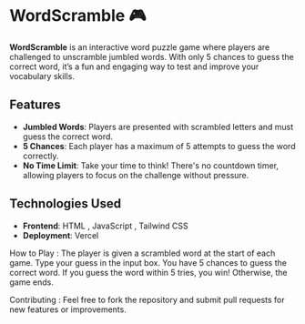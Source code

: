 # WordScramble 🎮

**WordScramble** is an interactive word puzzle game where players are challenged to unscramble jumbled words. With only 5 chances to guess the correct word, it’s a fun and engaging way to test and improve your vocabulary skills.

## Features

- **Jumbled Words**: Players are presented with scrambled letters and must guess the correct word.
- **5 Chances**: Each player has a maximum of 5 attempts to guess the word correctly.
- **No Time Limit**: Take your time to think! There's no countdown timer, allowing players to focus on the challenge without pressure.

## Technologies Used

- **Frontend**: HTML , JavaScript , Tailwind CSS
- **Deployment**: Vercel

How to Play :
The player is given a scrambled word at the start of each game.
Type your guess in the input box.
You have 5 chances to guess the correct word.
If you guess the word within 5 tries, you win! Otherwise, the game ends.

Contributing :
Feel free to fork the repository and submit pull requests for new features or improvements.

